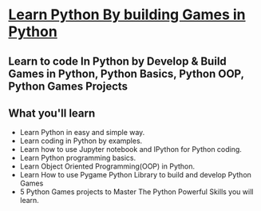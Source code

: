 # [Learn Python By building Games in Python](https://www.udemy.com/course/python-games-development/)
## Learn to code In Python by Develop & Build Games in Python, Python Basics, Python OOP, Python Games Projects

## What you'll learn
- Learn Python in easy and simple way.
- Learn coding in Python by examples.
- Learn how to use Jupyter notebook and IPython for Python coding.
- Learn Python programming basics.
- Learn Object Oriented Programming(OOP) in Python.
- Learn How to use Pygame Python Library to build and develop Python Games
- 5 Python Games projects to Master The Python Powerful Skills you will learn.
